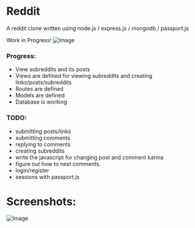 # Reddit
A reddit clone written using node.js / express.js / mongodb / passport.js

Work in Progress!
![Image](https://i.imgur.com/nmUsIg7.png)

### Progress:
* View subreddits and its posts
* Views are defined for viewing subreddits and creating links/posts/subreddits
* Routes are defined
* Models are defined
* Database is working

### TODO:
* submitting posts/links
* submitting comments
* replying to comments
* creating subreddits
* write the javascript for changing post and comment karma
* figure out how to nest comments.
* login/register
* sessions with passport.js

# Screenshots:
![Image](https://i.imgur.com/Zx8yHA0.png)
